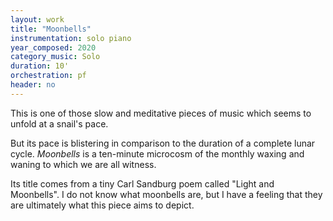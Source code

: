 ```yaml
---
layout: work
title: "Moonbells"
instrumentation: solo piano
year_composed: 2020
category_music: Solo
duration: 10'
orchestration: pf
header: no
---
```


<p class="teaser">This is one of those slow and meditative pieces of music which seems to unfold at a snail's pace.</p> 

But its pace is blistering in comparison to the duration of a complete lunar cycle. _Moonbells_ is a ten-minute microcosm of the monthly waxing and waning to which we are all witness.

Its title comes from a tiny Carl Sandburg poem called "Light and Moonbells". I do not know what moonbells are, but I have a feeling that they are ultimately what this piece aims to depict.